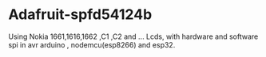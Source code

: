 # Adafruit-spfd54124b
Using Nokia 1661,1616,1662 ,C1 ,C2 and ... Lcds, with hardware and software spi in avr arduino , nodemcu(esp8266) and esp32.
